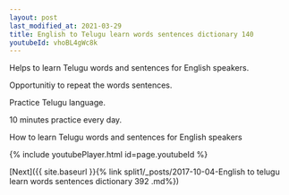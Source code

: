 ```yaml
---
layout: post
last_modified_at: 2021-03-29
title: English to Telugu learn words sentences dictionary 140 
youtubeId: vhoBL4gWc8k
---
```

 
 
Helps to learn Telugu words and sentences for English speakers.

Opportunitiy to repeat the words sentences. 

Practice Telugu language. 
 
10 minutes practice every day. 
 
How to learn Telugu words and sentences for English speakers 
 
{% include youtubePlayer.html id=page.youtubeId %}
 
 
[Next]({{ site.baseurl }}{% link  split1/_posts/2017-10-04-English to telugu learn words sentences dictionary 392 .md%})
 
